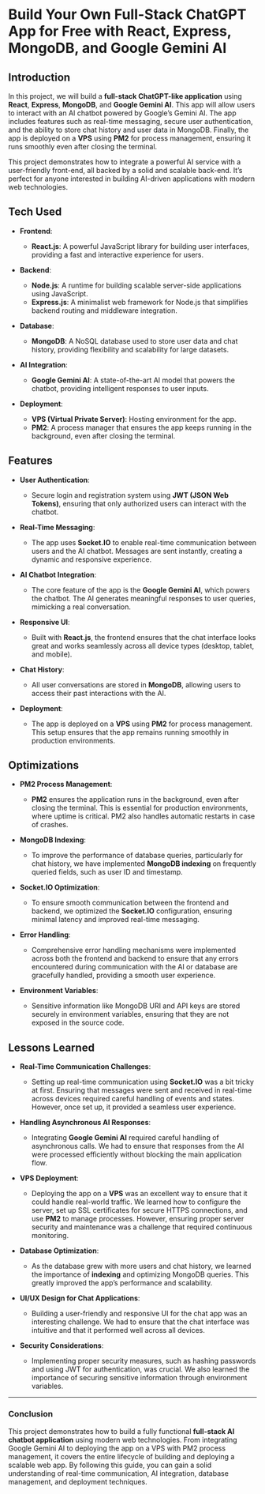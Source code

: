 # Build Your Own Full-Stack ChatGPT App for Free with React, Express, MongoDB, and Google Gemini AI

## Introduction

In this project, we will build a **full-stack ChatGPT-like application** using **React**, **Express**, **MongoDB**, and **Google Gemini AI**. This app will allow users to interact with an AI chatbot powered by Google’s Gemini AI. The app includes features such as real-time messaging, secure user authentication, and the ability to store chat history and user data in MongoDB. Finally, the app is deployed on a **VPS** using **PM2** for process management, ensuring it runs smoothly even after closing the terminal.

This project demonstrates how to integrate a powerful AI service with a user-friendly front-end, all backed by a solid and scalable back-end. It’s perfect for anyone interested in building AI-driven applications with modern web technologies.

## Tech Used

- **Frontend**:
  - **React.js**: A powerful JavaScript library for building user interfaces, providing a fast and interactive experience for users.
  
- **Backend**:
  - **Node.js**: A runtime for building scalable server-side applications using JavaScript.
  - **Express.js**: A minimalist web framework for Node.js that simplifies backend routing and middleware integration.

- **Database**:
  - **MongoDB**: A NoSQL database used to store user data and chat history, providing flexibility and scalability for large datasets.

- **AI Integration**:
  - **Google Gemini AI**: A state-of-the-art AI model that powers the chatbot, providing intelligent responses to user inputs.

- **Deployment**:
  - **VPS (Virtual Private Server)**: Hosting environment for the app.
  - **PM2**: A process manager that ensures the app keeps running in the background, even after closing the terminal.

## Features

- **User Authentication**: 
  - Secure login and registration system using **JWT (JSON Web Tokens)**, ensuring that only authorized users can interact with the chatbot.

- **Real-Time Messaging**: 
  - The app uses **Socket.IO** to enable real-time communication between users and the AI chatbot. Messages are sent instantly, creating a dynamic and responsive experience.

- **AI Chatbot Integration**:
  - The core feature of the app is the **Google Gemini AI**, which powers the chatbot. The AI generates meaningful responses to user queries, mimicking a real conversation.

- **Responsive UI**: 
  - Built with **React.js**, the frontend ensures that the chat interface looks great and works seamlessly across all device types (desktop, tablet, and mobile).

- **Chat History**:
  - All user conversations are stored in **MongoDB**, allowing users to access their past interactions with the AI.

- **Deployment**: 
  - The app is deployed on a **VPS** using **PM2** for process management. This setup ensures that the app remains running smoothly in production environments.

## Optimizations

- **PM2 Process Management**: 
  - **PM2** ensures the application runs in the background, even after closing the terminal. This is essential for production environments, where uptime is critical. PM2 also handles automatic restarts in case of crashes.

- **MongoDB Indexing**: 
  - To improve the performance of database queries, particularly for chat history, we have implemented **MongoDB indexing** on frequently queried fields, such as user ID and timestamp.

- **Socket.IO Optimization**: 
  - To ensure smooth communication between the frontend and backend, we optimized the **Socket.IO** configuration, ensuring minimal latency and improved real-time messaging.

- **Error Handling**:
  - Comprehensive error handling mechanisms were implemented across both the frontend and backend to ensure that any errors encountered during communication with the AI or database are gracefully handled, providing a smooth user experience.

- **Environment Variables**: 
  - Sensitive information like MongoDB URI and API keys are stored securely in environment variables, ensuring that they are not exposed in the source code.

## Lessons Learned

- **Real-Time Communication Challenges**:
  - Setting up real-time communication using **Socket.IO** was a bit tricky at first. Ensuring that messages were sent and received in real-time across devices required careful handling of events and states. However, once set up, it provided a seamless user experience.

- **Handling Asynchronous AI Responses**:
  - Integrating **Google Gemini AI** required careful handling of asynchronous calls. We had to ensure that responses from the AI were processed efficiently without blocking the main application flow.

- **VPS Deployment**:
  - Deploying the app on a **VPS** was an excellent way to ensure that it could handle real-world traffic. We learned how to configure the server, set up SSL certificates for secure HTTPS connections, and use **PM2** to manage processes. However, ensuring proper server security and maintenance was a challenge that required continuous monitoring.

- **Database Optimization**:
  - As the database grew with more users and chat history, we learned the importance of **indexing** and optimizing MongoDB queries. This greatly improved the app’s performance and scalability.

- **UI/UX Design for Chat Applications**:
  - Building a user-friendly and responsive UI for the chat app was an interesting challenge. We had to ensure that the chat interface was intuitive and that it performed well across all devices.

- **Security Considerations**:
  - Implementing proper security measures, such as hashing passwords and using JWT for authentication, was crucial. We also learned the importance of securing sensitive information through environment variables.

---

### Conclusion

This project demonstrates how to build a fully functional **full-stack AI chatbot application** using modern web technologies. From integrating Google Gemini AI to deploying the app on a VPS with PM2 process management, it covers the entire lifecycle of building and deploying a scalable web app. By following this guide, you can gain a solid understanding of real-time communication, AI integration, database management, and deployment techniques.
